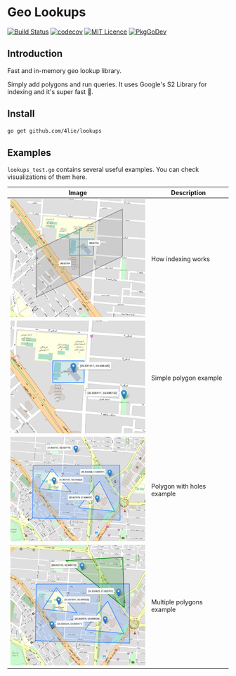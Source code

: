 # Geo Lookups

[![Build Status][1]][2]
[![codecov][3]][4]
[![MIT Licence][5]][6]
[![PkgGoDev](https://pkg.go.dev/badge/github.com/4lie/lookups)](https://pkg.go.dev/github.com/4lie/lookups)

## Introduction

Fast and in-memory geo lookup library.

Simply add polygons and run queries.
It uses Google's S2 Library for indexing and it's super fast :rocket:.

## Install

``` bash
go get github.com/4lie/lookups
```

[1]: https://img.shields.io/travis/4lie/lookups?logo=travis&style=flat-square
[2]: https://travis-ci.org/4lie/lookups
[3]: https://img.shields.io/codecov/c/gh/4lie/lookups?logo=codecov&style=flat-square
[4]: https://codecov.io/gh/4lie/lookups
[5]: https://img.shields.io/github/license/4lie/lookups?style=flat-square
[6]: https://opensource.org/licenses/mit-license.php

## Examples

`lookups_test.go` contains several useful examples. You can check visualizations of them here.

| Image                                       | Description                |
|---------------------------------------------|----------------------------|
| <img src="./images/index.png" width="350"/> | How indexing works         |
| <img src="./images/1.png" width="350"/>     | Simple polygon example     |
| <img src="./images/2.png" width="350"/>     | Polygon with holes example |
| <img src="./images/3.png" width="350"/>     | Multiple polygons example  |
